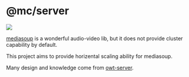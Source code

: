 # @mc/server

![](https://img.shields.io/badge/status-working-green)

[mediasoup](https://github.com/versatica/mediasoup) is a wonderful audio-video lib, but it does not provide cluster capability by default.

This project aims to provide horizental scaling ability for mediasoup.

Many design and knowledge come from [owt-server](https://github.com/open-webrtc-toolkit/owt-server).
